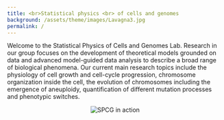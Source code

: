 ```yaml
---
title: <br>Statistical physics <br> of cells and genomes
background: /assets/theme/images/Lavagna3.jpg
permalink: /
---
```


Welcome to the Statistical Physics of Cells and Genomes Lab. Research in our group focuses on the development of theoretical models grounded on data and advanced model-guided data analysis to describe a broad range of biological phenomena. Our current main research topics include the physiology of cell growth and cell-cycle progression, chromosome organization inside the cell, the evolution of chromosomes including the emergence of aneuploidy, quantification of different mutation processes and phenotypic switches.

<p align="center">
  <img src="LavagnaSmallestGray.gif" alt="SPCG in action" />
</p>
